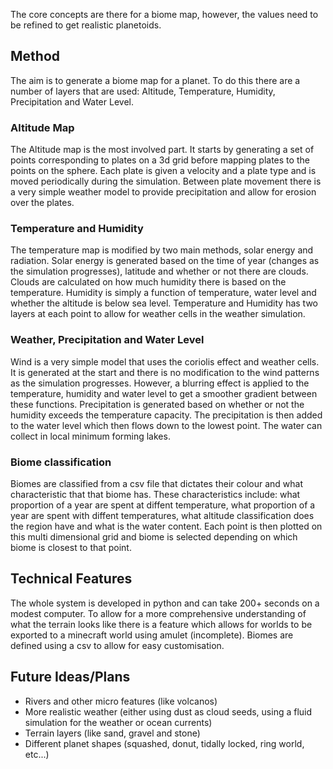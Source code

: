 The core concepts are there for a biome map, however, the values need to be refined to get realistic planetoids.

## Method
The aim is to generate a biome map for a planet.
To do this there are a number of layers that are used: Altitude, Temperature, Humidity, Precipitation and Water Level.
### Altitude Map
The Altitude map is the most involved part.
It starts by generating a set of points corresponding to plates on a 3d grid before mapping plates to the points on the sphere.
Each plate is given a velocity and a plate type and is moved periodically during the simulation.
Between plate movement there is a very simple weather model to provide precipitation and allow for erosion over the plates.

### Temperature and Humidity
The temperature map is modified by two main methods, solar energy and radiation.
Solar energy is generated based on the time of year (changes as the simulation progresses), latitude and whether or not there are clouds.
Clouds are calculated on how much humidity there is based on the temperature.
Humidity is simply a function of temperature, water level and whether the altitude is below sea level.
Temperature and Humidity has two layers at each point to allow for weather cells in the weather simulation.

### Weather, Precipitation and Water Level
Wind is a very simple model that uses the coriolis effect and weather cells.
It is generated at the start and there is no modification to the wind patterns as the simulation progresses.
However, a blurring effect is applied to the temperature, humidity and water level to get a smoother gradient between these functions.
Precipitation is generated based on whether or not the humidity exceeds the temperature capacity.
The precipitation is then added to the water level which then flows down to the lowest point.
The water can collect in local minimum forming lakes.

### Biome classification
Biomes are classified from a csv file that dictates their colour and what characteristic that that biome has.
These characteristics include: what proportion of a year are spent at diffent temperature, what proportion of a year are spent with diffent temperatures, what altitude classification does the region have and what is the water content.
Each point is then plotted on this multi dimensional grid and biome is selected depending on which biome is closest to that point.

## Technical Features
The whole system is developed in python and can take 200+ seconds on a modest computer.
To allow for a more comprehensive understanding of what the terrain looks like there is a feature which allows for worlds to be exported to a minecraft world using amulet (incomplete).
Biomes are defined using a csv to allow for easy customisation.

## Future Ideas/Plans
- Rivers and other micro features (like volcanos)
- More realistic weather (either using dust as cloud seeds, using a fluid simulation for the weather or ocean currents)
- Terrain layers (like sand, gravel and stone)
- Different planet shapes (squashed, donut, tidally locked, ring world, etc...)

